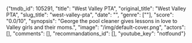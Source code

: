{"tmdb_id": 105291, "title": "West Valley PTA", "original_title": "West Valley PTA", "slug_title": "west-valley-pta", "date": "", "genre": [""], "score": "0.0/10", "synopsis": "George the pool cleaner gives lessons in love to Valley girls and their moms.", "image": "/img/default-cover.png", "actors": [], "comments": [], "recommandations_id": [], "youtube_key": "notfound"}